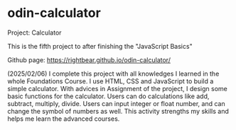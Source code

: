 # odin-calculator
Project: Calculator

This is the fifth project to after finishing the "JavaScript Basics"

Github page: https://rightbear.github.io/odin-calculator/

(2025/02/06) I complete this project with all knowledges I learned in the whole Foundations Course. I use HTML, CSS and JavaScript to build a simple calculator. With advices in Assignment of the project, I design some basic functions for the calculator. Users can do calculations like add, subtract, multiply, divide. Users can input integer or float number, and can change the symbol of numbers as well. This activity strengths my skills and helps me learn the advanced courses.
